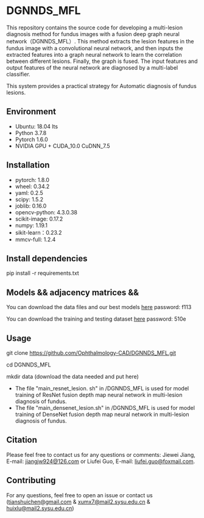 # DGNNDS_MFL

This repository contains the source code for developing a multi-lesion diagnosis method for fundus images with a fusion deep graph neural network（DGNNDS_MFL）. This method extracts the lesion features in the fundus image with a convolutional neural network, and then inputs the extracted features into a graph neural network to learn the correlation between different lesions. Finally, the graph is fused. The input features and output features of the neural network are diagnosed by a multi-label classifier.

This system provides a practical strategy for Automatic diagnosis of fundus lesions.


## Environment
- Ubuntu: 18.04 lts
- Python 3.7.8
- Pytorch 1.6.0
- NVIDIA GPU + CUDA_10.0 CuDNN_7.5

## Installation

- pytorch: 1.8.0
- wheel: 0.34.2
- yaml: 0.2.5
- scipy: 1.5.2
- joblib: 0.16.0
- opencv-python: 4.3.0.38
- scikit-image: 0.17.2
- numpy: 1.19.1
- sikit-learn：0.23.2
- mmcv-full: 1.2.4

## Install dependencies
pip install -r requirements.txt



## Models && adjacency matrices && 
You can download the data files and our best models [here](https://pan.baidu.com/s/1xUu3Frta_lH0riMYoBVh7Q)
password: f113

You can download the training and testing dataset [here](https://pan.baidu.com/s/1Ns6bwgjlVu1ip5aDExlp6Q)
password: 510e

## Usage
git clone https://github.com/Ophthalmology-CAD/DGNNDS_MFL.git

cd DGNNDS_MFL

mkdir data  (download the data needed and put here)


- The file "main_resnet_lesion. sh" in /DGNNDS_MFL is used for model training of ResNet fusion depth map neural network in multi-lesion diagnosis of fundus.
- The file "main_densenet_lesion.sh" in /DGNNDS_MFL is used for model training of DenseNet fusion depth map neural network in multi-lesion diagnosis of fundus.


## Citation
Please feel free to contact us for any questions or comments: Jiewei Jiang, E-mail: jiangjw924@126.com or Liufei Guo, E-mail: liufei.guo@foxmail.com.


## Contributing
For any questions, feel free to open an issue or contact us (tianshuichen@gmail.com & xumx7@mail2.sysu.edu.cn & huixlu@mail2.sysu.edu.cn)







 









